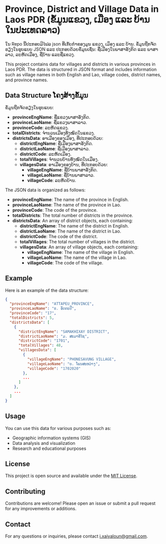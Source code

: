 # Province, District and Village Data in Laos PDR (ຂໍ້ມູນແຂວງ, ເມືອງ ແລະ ບ້ານ ໃນປະເທດລາວ)
ໃນ Repo ນີ້ປະກອບມີໄຟລ json ທີ່ເກັບກໍາຂອງມູນ ແຂວງ, ເມຶອງ ແລະ ບ້ານ. ຂໍ້ມູນຖືກຈັດຮຽງໃນຮູບແບບ JSON ແລະ ປະກອບດ້ວຍຂໍ້ມູນເຊັ່ນ: ຊື່ເມືອງໃນພາສາອັງກິດ ແລະ ພາສາລາວ, ລະຫັດເມືອງ, ຊື່ບ້ານ ແລະຊື່ແຂວງ.

This project contains data for villages and districts in various provinces in Laos PDR. The data is structured in JSON format and includes information such as village names in both English and Lao, village codes, district names, and province names.

## Data Structure ໂຄງສ້າງຂໍ້ມູນ

ຂໍ້ມູນຖືກຈັດຮຽງໃນຮູບແບບ:
- **provinceEngName**: ຊື່ແຂວງພາສາອັງກິດ.
- **provinceLaoName**: ຊື່ແຂວງພາສາລາວ.
- **provinceCode**: ລະຫັດແຂວງ.
- **totalDistricts**: ຈຳນວນເມືອງທັງໝົດໃນແຂວງ.
- **districtsData**: ອາເມືອງຂອງເມືອງ, ທີ່ປະກອບດ້ວຍ:
    - **districtEngName**: ຊື່ເມືອງພາສາອັງກິດ.
    - **districtLaoName**: ຊື່ເມືອງພາສາລາວ.
    - **districtCode**: ລະຫັດເມືອງ.
    - **totalVillages**: ຈຳນວນບ້ານທັງໝົດໃນເມືອງ.
    - **villagesData**: ອາເມືອງຂອງບ້ານ, ທີ່ປະກອບດ້ວຍ:
        - **villageEngName**: ຊື່ບ້ານພາສາອັງກິດ.
        - **villageLaoName**: ຊື່ບ້ານພາສາລາວ.
        - **villageCode**: ລະຫັດບ້ານ.


The JSON data is organized as follows:
- **provinceEngName**: The name of the province in English.
- **provinceLaoName**: The name of the province in Lao.
- **provinceCode**: The code of the province.
- **totalDistricts**: The total number of districts in the province.
- **districtsData**: An array of district objects, each containing:
  - **districtEngName**: The name of the district in English.
  - **districtLaoName**: The name of the district in Lao.
  - **districtCode**: The code of the district.
  - **totalVillages**: The total number of villages in the district.
  - **villagesData**: An array of village objects, each containing:
    - **villageEngName**: The name of the village in English.
    - **villageLaoName**: The name of the village in Lao.
    - **villageCode**: The code of the village.

## Example

Here is an example of the data structure:

```json
{
  "provinceEngName": "ATTAPEU PROVINCE",
  "provinceLaoName": "ຂ. ອັດຕະປື",
  "provinceCode": "17",
  "totalDistricts": 5,
  "districtsData": [
    {
      "districtEngName": "SAMAKHIXAY DISTRICT",
      "districtLaoName": "ມ. ສະມາຄີໄຊ",
      "districtCode": "1701",
      "totalVillages": 48,
      "villagesData": [
        {
          "villageEngName": "PHONESAVUNG VILLAGE",
          "villageLaoName": "ບ. ໂພນສະຫວ່າງ",
          "villageCode": "1702020"
        },
        ...
      ]
    },
    ...
  ]
}
```

## Usage

You can use this data for various purposes such as:
- Geographic information systems (GIS)
- Data analysis and visualization
- Research and educational purposes

## License

This project is open source and available under the [MIT License](LICENSE).

## Contributing

Contributions are welcome! Please open an issue or submit a pull request for any improvements or additions.

## Contact

For any questions or inquiries, please contact [i.xaiyaloun@gmail.com](i.xaiyaloun@gmail.com).

